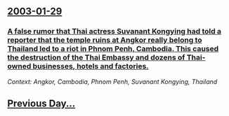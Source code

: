 ## [2003-01-29](/news/2003/01/29/index.md)

### [A false rumor that Thai actress Suvanant Kongying had told a reporter that the temple ruins at Angkor really belong to Thailand led to a riot in Phnom Penh, Cambodia. This caused the destruction of the Thai Embassy and dozens of Thai-owned businesses, hotels and factories.](/news/2003/01/29/a-false-rumor-that-thai-actress-suvanant-kongying-had-told-a-reporter-that-the-temple-ruins-at-angkor-really-belong-to-thailand-led-to-a-rio.md)
_Context: Angkor, Cambodia, Phnom Penh, Suvanant Kongying, Thailand_

## [Previous Day...](/news/2003/01/28/index.md)

